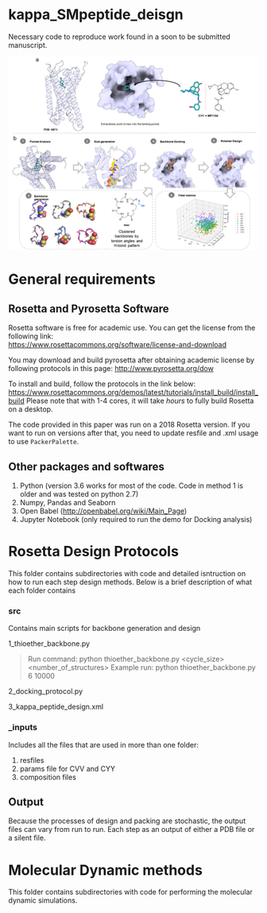 # kappa_SMpeptide_deisgn
Necessary code to reproduce work found in a soon to be submitted manuscript.

![alt text](https://github.com/kdeibler/kappa_SMpeptide_deisgn/blob/main/figure1.png)

# General requirements
## Rosetta and Pyrosetta Software
Rosetta software is free for academic use. You can get the license from the following link:     
https://www.rosettacommons.org/software/license-and-download

You may download and build pyrosetta after obtaining academic license by following protocols in this page:
http://www.pyrosetta.org/dow
 
To install and build, follow the protocols in the link below: https://www.rosettacommons.org/demos/latest/tutorials/install_build/install_build
Please note that with 1-4 cores, it will take *hours* to fully build Rosetta on a desktop.

The code provided in this paper was run on a 2018 Rosetta version. If you want to run on versions after that, you need to update resfile and .xml usage to use `PackerPalette`.

## Other packages and softwares
1. Python (version 3.6 works for most of the code. Code in method 1 is older and was tested on python 2.7)
2. Numpy, Pandas and Seaborn
3. Open Babel (http://openbabel.org/wiki/Main_Page)
4. Jupyter Notebook (only required to run the demo for Docking analysis)

# Rosetta Design Protocols
This folder contains subdirectories with code and detailed isntruction on how to run each step design methods. Below is a brief description of what each folder contains

### src
Contains main scripts for backbone generation and design

1_thioether_backbone.py
> Run command: python thioether_backbone.py <cycle_size> <number_of_structures>
> Example run: python thioether_backbone.py 6 10000

2_docking_protocol.py

3_kappa_peptide_design.xml

### _inputs
Includes all the files that are used in more than one folder:
1. resfiles
2. params file for CVV and CYY
3. composition files

## Output
Because the processes of design and packing are stochastic, the output files can vary from run to run. Each step as an output of either a PDB file or a silent file.

# Molecular Dynamic methods
This folder contains subdirectories with code for performing the molecular dynamic simulations.
